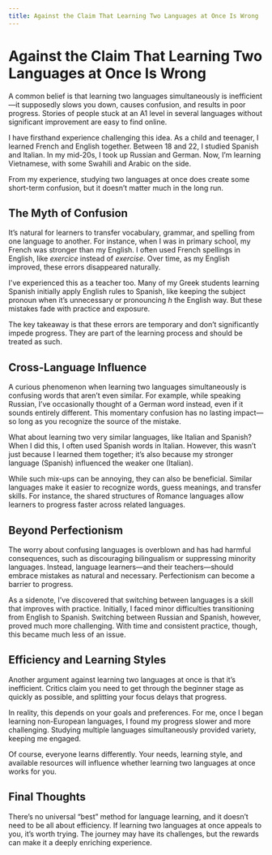 ```yaml
---
title: Against the Claim That Learning Two Languages at Once Is Wrong
---
```


# Against the Claim That Learning Two Languages at Once Is Wrong

A common belief is that learning two languages simultaneously is
inefficient—it supposedly slows you down, causes confusion, and results in
poor progress. Stories of people stuck at an A1 level in several languages
without significant improvement are easy to find online.

I have firsthand experience challenging this idea. As a child and teenager, I
learned French and English together. Between 18 and 22, I studied Spanish and
Italian. In my mid-20s, I took up Russian and German. Now, I’m learning
Vietnamese, with some Swahili and Arabic on the side.

From my experience, studying two languages at once does create some short-term
confusion, but it doesn’t matter much in the long run.

## The Myth of Confusion

It’s natural for learners to transfer vocabulary, grammar, and spelling from
one language to another. For instance, when I was in primary school, my French
was stronger than my English. I often used French spellings in English, like
_exercice_ instead of _exercise_. Over time, as my English
improved, these errors disappeared naturally.

I've experienced this as a teacher too. Many of my Greek students learning
Spanish initially apply English rules to Spanish, like keeping the subject
pronoun when it’s unnecessary or pronouncing _h_ the English way. But
these mistakes fade with practice and exposure.

The key takeaway is that these errors are temporary and don’t significantly
impede progress. They are part of the learning process and should be treated
as such.

## Cross-Language Influence

A curious phenomenon when learning two languages simultaneously is confusing
words that aren’t even similar. For example, while speaking Russian, I’ve
occasionally thought of a German word instead, even if it sounds entirely
different. This momentary confusion has no lasting impact—so long as you
recognize the source of the mistake.

What about learning two very similar languages, like Italian and Spanish? When
I did this, I often used Spanish words in Italian. However, this wasn’t just
because I learned them together; it’s also because my stronger language
(Spanish) influenced the weaker one (Italian).

While such mix-ups can be annoying, they can also be beneficial. Similar
languages make it easier to recognize words, guess meanings, and transfer
skills. For instance, the shared structures of Romance languages allow
learners to progress faster across related languages.

## Beyond Perfectionism

The worry about confusing languages is overblown and has had harmful
consequences, such as discouraging bilingualism or suppressing minority
languages. Instead, language learners—and their teachers—should embrace
mistakes as natural and necessary. Perfectionism can become a barrier to
progress.

As a sidenote, I’ve discovered that switching between languages is a skill
that improves with practice. Initially, I faced minor difficulties
transitioning from English to Spanish. Switching between Russian and Spanish,
however, proved much more challenging. With time and consistent practice,
though, this became much less of an issue.

## Efficiency and Learning Styles

Another argument against learning two languages at once is that it’s
inefficient. Critics claim you need to get through the beginner stage as
quickly as possible, and splitting your focus delays that progress.

In reality, this depends on your goals and preferences. For me, once I began
learning non-European languages, I found my progress slower and more
challenging. Studying multiple languages simultaneously provided variety,
keeping me engaged.

Of course, everyone learns differently. Your needs, learning style, and
available resources will influence whether learning two languages at once
works for you.

## Final Thoughts

There’s no universal “best” method for language learning, and it doesn’t need
to be all about efficiency. If learning two languages at once appeals to you,
it’s worth trying. The journey may have its challenges, but the rewards can
make it a deeply enriching experience.

<!-- <footer> -->
<!--   <p>Written by Georgios | © 2024</p> -->
<!-- </footer> -->
